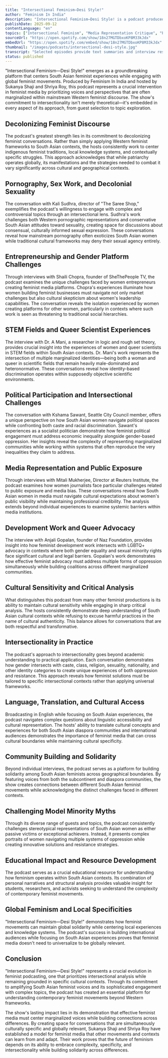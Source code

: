 ```yaml
---
title: "Intersectional Feminism—Desi Style!"
author: "Feminism In India"
description: "Intersectional Feminism—Desi Style! is a podcast produced by Feminism In India that focuses on intersectional feminist issues within the South Asian context. Hosted by Sukanya Shaji and Shriya Roy, the show covers stereotypes and challenges faced by women in politics, technology, pornography, media, and development, emphasizing decolonial perspectives and gender justice. With a critically sharp and culturally astute style, it's perfect for audiences interested in South Asian women's experiences and intersectional issues. Rated 4.7 on Spotify (47 reviews), it stands as a representative work among Indian feminist podcasts."
publishDate: 2025-09-12
contentLanguage: "en"
topics: ["Intersectional Feminism", "Media Representation Critique", "Political Participation", "Gender Politics", "Decolonial Feminism"]
sourceUrl: "https://open.spotify.com/show/18n27MGTDbxoKP8M33kJdx"
embedUrl: "https://open.spotify.com/embed/show/18n27MGTDbxoKP8M33kJdx"
thumbnail: "/images/podcasts/intersectional-desi-style.jpg"
transcript: "Selected episodes provide text summaries and interview resources, see feminismindia.com for details"
status: published
---
```


"Intersectional Feminism—Desi Style!" emerges as a groundbreaking platform that centers South Asian feminist experiences while engaging with global feminist movements. Produced by Feminism In India and hosted by Sukanya Shaji and Shriya Roy, this podcast represents a crucial intervention in feminist media by prioritizing voices and perspectives that are often marginalized within mainstream Western feminist discourse. The show's commitment to intersectionality isn't merely theoretical—it's embedded in every aspect of its approach, from guest selection to topic exploration.

## Decolonizing Feminist Discourse

The podcast's greatest strength lies in its commitment to decolonizing feminist conversations. Rather than simply applying Western feminist frameworks to South Asian contexts, the hosts consistently work to center indigenous feminist traditions, local knowledge systems, and contextually specific struggles. This approach acknowledges that while patriarchy operates globally, its manifestations and the strategies needed to combat it vary significantly across cultural and geographical contexts.

## Pornography, Sex Work, and Decolonial Sexuality

The conversation with Kali Sudhra, director of "The Saree Shop," exemplifies the podcast's willingness to engage with complex and controversial topics through an intersectional lens. Sudhra's work challenges both Western pornographic representations and conservative South Asian attitudes toward sexuality, creating space for discussions about consensual, culturally informed sexual expression. These conversations reveal how mainstream pornography often exoticizes South Asian women while traditional cultural frameworks may deny their sexual agency entirely.

## Entrepreneurship and Gender Platform Challenges

Through interviews with Shaili Chopra, founder of SheThePeople TV, the podcast examines the unique challenges faced by women entrepreneurs creating feminist media platforms. Chopra's experiences illuminate how women building feminist businesses must navigate not only market challenges but also cultural skepticism about women's leadership capabilities. The conversation reveals the isolation experienced by women creating platforms for other women, particularly in contexts where such work is seen as threatening to traditional social hierarchies.

## STEM Fields and Queer Scientist Experiences

The interview with Dr. A Mani, a researcher in logic and rough set theory, provides crucial insight into the experiences of women and queer scientists in STEM fields within South Asian contexts. Dr. Mani's work represents the intersection of multiple marginalized identities—being both a woman and queer in scientific fields that remain heavily male-dominated and heteronormative. These conversations reveal how identity-based discrimination operates within supposedly objective scientific environments.

## Political Participation and Intersectional Challenges

The conversation with Kshama Sawant, Seattle City Council member, offers a unique perspective on how South Asian women navigate political spaces while confronting both caste and racial discrimination. Sawant's experiences as a socialist politician demonstrate how feminist political engagement must address economic inequality alongside gender-based oppression. Her insights reveal the complexity of representing marginalized communities while working within systems that often reproduce the very inequalities they claim to address.

## Media Representation and Public Exposure

Through interviews with Mitali Mukherjee, Director at Reuters Institute, the podcast examines how women journalists face particular challenges related to public exposure and media bias. These conversations reveal how South Asian women in media must navigate cultural expectations about women's public visibility while maintaining professional credibility. The analysis extends beyond individual experiences to examine systemic barriers within media institutions.

## Development Work and Queer Advocacy

The interview with Anjali Gopalan, founder of Naz Foundation, provides insight into how feminist development work intersects with LGBTQ+ advocacy in contexts where both gender equality and sexual minority rights face significant cultural and legal barriers. Gopalan's work demonstrates how effective feminist advocacy must address multiple forms of oppression simultaneously while building coalitions across different marginalized communities.

## Cultural Sensitivity and Critical Analysis

What distinguishes this podcast from many other feminist productions is its ability to maintain cultural sensitivity while engaging in sharp critical analysis. The hosts consistently demonstrate deep understanding of South Asian cultural contexts while refusing to excuse harmful practices in the name of cultural authenticity. This balance allows for conversations that are both respectful and transformative.

## Intersectionality in Practice

The podcast's approach to intersectionality goes beyond academic understanding to practical application. Each conversation demonstrates how gender intersects with caste, class, religion, sexuality, nationality, and other identity categories to create unique experiences of both oppression and resistance. This approach reveals how feminist solutions must be tailored to specific intersectional contexts rather than applying universal frameworks.

## Language, Translation, and Cultural Access

Broadcasting in English while focusing on South Asian experiences, the podcast navigates complex questions about linguistic accessibility and cultural representation. The hosts' ability to translate cultural concepts and experiences for both South Asian diaspora communities and international audiences demonstrates the importance of feminist media that can cross cultural boundaries while maintaining cultural specificity.

## Community Building and Solidarity

Beyond individual interviews, the podcast serves as a platform for building solidarity among South Asian feminists across geographical boundaries. By featuring voices from both the subcontinent and diaspora communities, the show creates connections between different South Asian feminist movements while acknowledging the distinct challenges faced in different contexts.

## Challenging Model Minority Myths

Through its diverse range of guests and topics, the podcast consistently challenges stereotypical representations of South Asian women as either passive victims or exceptional achievers. Instead, it presents complex portraits of women navigating multiple systems of oppression while creating innovative solutions and resistance strategies.

## Educational Impact and Resource Development

The podcast serves as a crucial educational resource for understanding how feminism operates within South Asian contexts. Its combination of personal narratives and structural analysis provides valuable insight for students, researchers, and activists seeking to understand the complexity of contemporary feminist movements.

## Global Feminism and Local Specificities

"Intersectional Feminism—Desi Style!" demonstrates how feminist movements can maintain global solidarity while centering local experiences and knowledge systems. The podcast's success in building international audiences while focusing on South Asian experiences proves that feminist media doesn't need to universalize to be globally relevant.

## Conclusion

"Intersectional Feminism—Desi Style!" represents a crucial evolution in feminist podcasting, one that prioritizes intersectional analysis while remaining grounded in specific cultural contexts. Through its commitment to amplifying South Asian feminist voices and its sophisticated engagement with complex topics, the podcast has created an essential platform for understanding contemporary feminist movements beyond Western frameworks.

The show's lasting impact lies in its demonstration that effective feminist media must center marginalized voices while building connections across differences. By creating space for conversations that are simultaneously culturally specific and globally relevant, Sukanya Shaji and Shriya Roy have established a model for feminist media that other movements and contexts can learn from and adapt. Their work proves that the future of feminism depends on its ability to embrace complexity, specificity, and intersectionality while building solidarity across differences.